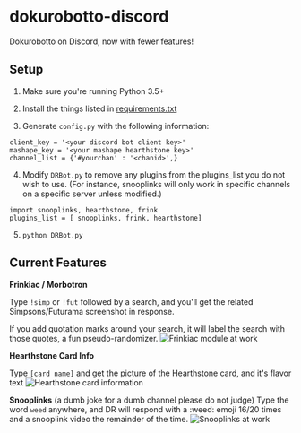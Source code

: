 # dokurobotto-discord
Dokurobotto on Discord, now with fewer features!

Setup
---
1. Make sure you're running Python 3.5+

2. Install the things listed in [requirements.txt](requirements.txt)

3. Generate `config.py` with the following information:

```
client_key = '<your discord bot client key>'
mashape_key = '<your mashape hearthstone key>'
channel_list = {'#yourchan' : '<chanid>',}
```

4. Modify `DRBot.py` to remove any plugins from the plugins_list you do not wish to use. (For instance, snooplinks will only work in specific channels on a specific server unless modified.)

```
import snooplinks, hearthstone, frink
plugins_list = [ snooplinks, frink, hearthstone]
```

5. `python DRBot.py`

Current Features
---
**Frinkiac / Morbotron**

Type `!simp` or `!fut` followed by a search, and you'll get the related Simpsons/Futurama screenshot in response.

If you add quotation marks around your search, it will label the search with those quotes, a fun pseudo-randomizer.
![Frinkiac module at work](http://i.imgur.com/T59XGTR.png)

**Hearthstone Card Info**

Type `[card name]` and get the picture of the Hearthstone card, and it's flavor text
![Hearthstone card information](http://i.imgur.com/eonISVO.png)

**Snooplinks**
(a dumb joke for a dumb channel please do not judge)
Type the word `weed` anywhere, and DR will respond with a :weed: emoji 16/20 times and a snooplink video the remainder of the time.
![Snooplinks at work](http://i.imgur.com/lFtLc78.png)
